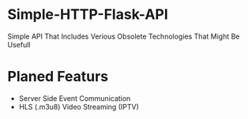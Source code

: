 # Simple-HTTP-Flask-API
Simple API That Includes Verious Obsolete Technologies That Might Be Usefull
# Planed Featurs
 - Server Side Event Communication
 - HLS (.m3u8) Video Streaming (IPTV)
